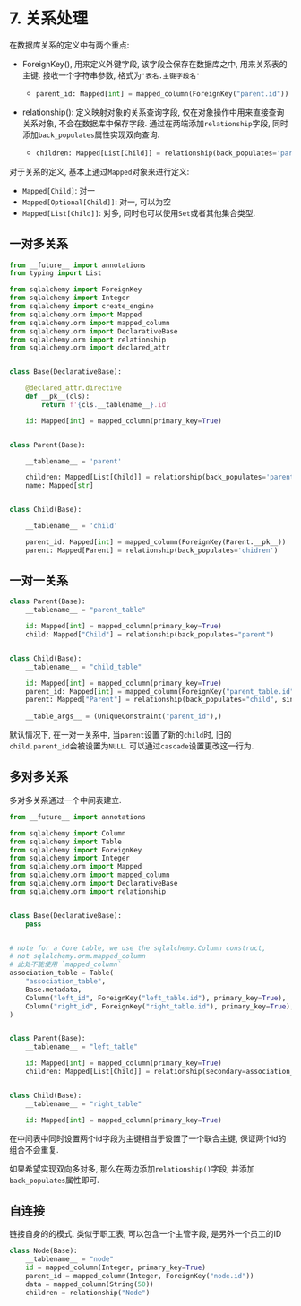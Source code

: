# 7. 关系处理

在数据库关系的定义中有两个重点:

* ForeignKey(), 用来定义外键字段, 该字段会保存在数据库之中, 用来关系表的主键. 接收一个字符串参数, 格式为`'表名.主键字段名'`

  * ```python
    parent_id: Mapped[int] = mapped_column(ForeignKey("parent.id"))
    ```

* relationship():  定义映射对象的关系查询字段, 仅在对象操作中用来直接查询关系对象, 不会在数据库中保存字段. 通过在两端添加`relationship`字段, 同时添加`back_populates`属性实现双向查询.

  * ```python
    children: Mapped[List[Child]] = relationship(back_populates='parent')
    ```
    

对于关系的定义, 基本上通过`Mapped`对象来进行定义:

* `Mapped[Child]`: 对一
* `Mapped[Optional[Child]]`: 对一, 可以为空
* `Mapped[List[Child]]`: 对多, 同时也可以使用`Set`或者其他集合类型.

## 一对多关系

```python
from __future__ import annotations
from typing import List

from sqlalchemy import ForeignKey
from sqlalchemy import Integer
from sqlalchemy import create_engine
from sqlalchemy.orm import Mapped
from sqlalchemy.orm import mapped_column
from sqlalchemy.orm import DeclarativeBase
from sqlalchemy.orm import relationship
from sqlalchemy.orm import declared_attr


class Base(DeclarativeBase):

    @declared_attr.directive
    def __pk__(cls):
        return f'{cls.__tablename__}.id'

    id: Mapped[int] = mapped_column(primary_key=True)


class Parent(Base):

    __tablename__ = 'parent'

    children: Mapped[List[Child]] = relationship(back_populates='parent')
    name: Mapped[str]


class Child(Base):

    __tablename__ = 'child'

    parent_id: Mapped[int] = mapped_column(ForeignKey(Parent.__pk__))
    parent: Mapped[Parent] = relationship(back_populates='chidren')
```

## 一对一关系

```python
class Parent(Base):
    __tablename__ = "parent_table"

    id: Mapped[int] = mapped_column(primary_key=True)
    child: Mapped["Child"] = relationship(back_populates="parent")


class Child(Base):
    __tablename__ = "child_table"

    id: Mapped[int] = mapped_column(primary_key=True)
    parent_id: Mapped[int] = mapped_column(ForeignKey("parent_table.id"))
    parent: Mapped["Parent"] = relationship(back_populates="child", single_parent=True)
    
    __table_args__ = (UniqueConstraint("parent_id"),)
```

默认情况下, 在一对一关系中,  当`parent`设置了新的`child`时, 旧的`child.parent_id`会被设置为`NULL`. 可以通过`cascade`设置更改这一行为.

## 多对多关系

多对多关系通过一个中间表建立.

```python
from __future__ import annotations

from sqlalchemy import Column
from sqlalchemy import Table
from sqlalchemy import ForeignKey
from sqlalchemy import Integer
from sqlalchemy.orm import Mapped
from sqlalchemy.orm import mapped_column
from sqlalchemy.orm import DeclarativeBase
from sqlalchemy.orm import relationship


class Base(DeclarativeBase):
    pass


# note for a Core table, we use the sqlalchemy.Column construct,
# not sqlalchemy.orm.mapped_column
# 此处不能使用 `mapped_column`
association_table = Table(
    "association_table",
    Base.metadata,
    Column("left_id", ForeignKey("left_table.id"), primary_key=True),
    Column("right_id", ForeignKey("right_table.id"), primary_key=True),
)


class Parent(Base):
    __tablename__ = "left_table"

    id: Mapped[int] = mapped_column(primary_key=True)
    children: Mapped[List[Child]] = relationship(secondary=association_table)


class Child(Base):
    __tablename__ = "right_table"

    id: Mapped[int] = mapped_column(primary_key=True)
```

在中间表中同时设置两个id字段为主键相当于设置了一个联合主键, 保证两个id的组合不会重复.

如果希望实现双向多对多, 那么在两边添加`relationship()`字段, 并添加`back_populates`属性即可.

## 自连接

链接自身的的模式, 类似于职工表, 可以包含一个主管字段, 是另外一个员工的ID

```python
class Node(Base):
    __tablename__ = "node"
    id = mapped_column(Integer, primary_key=True)
    parent_id = mapped_column(Integer, ForeignKey("node.id"))
    data = mapped_column(String(50))
    children = relationship("Node")
```





